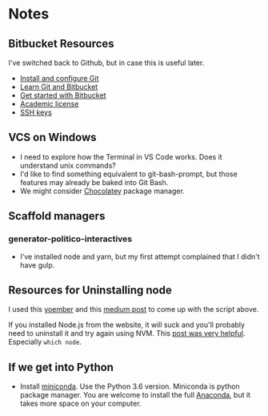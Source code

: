 # Notes


## Bitbucket Resources

I've switched back to Github, but in case this is useful later.

* [Install and configure Git](https://confluence.atlassian.com/get-started-with-bitbucket/install-and-set-up-git-860009658.html)
* [Learn Git and Bitbucket](https://www.atlassian.com/git/tutorials/learn-git-with-bitbucket-cloud?ep_click_type=primary)
* [Get started with Bitbucket](https://confluence.atlassian.com/get-started-with-bitbucket/get-started-with-bitbucket-cloud-856845168.html)
* [Academic license](https://www.atlassian.com/software/views/bitbucket-academic-license)
* [SSH keys](https://confluence.atlassian.com/bitbucket/set-up-an-ssh-key-728138079.html)

## VCS on Windows

* I need to explore how the Terminal in VS Code works. Does it understand unix commands?
* I'd like to find something equivalent to git-bash-prompt, but those features may already be baked into Git Bash.
* We might consider [Chocolatey](https://chocolatey.org/) package manager.

## Scaffold managers

### generator-politico-interactives

* I've installed node and yarn, but my first attempt complained that I didn't have gulp.

## Resources for Uninstalling node

I used this [yoember](https://yoember.com/nodejs/the-best-way-to-install-node-js/) and this [medium post]((https://medium.com/@itsromiljain/the-best-way-to-install-node-js-npm-and-yarn-on-mac-osx-4d8a8544987a)) to come up with the script above.

If you installed Node.js from the website, it will suck and you'll probably need to uninstall it and try again using NVM. This [post was very helpful](http://stackabuse.com/how-to-uninstall-node-js-from-mac-osx/). Especially `which node`.

## If we get into Python

- Install [miniconda](https://conda.io/miniconda.html). Use the Python 3.6 version. Miniconda is python package manager. You are welcome to install the full [Anaconda](https://conda.io/docs/user-guide/install/index.html), but it takes more space on your computer.
